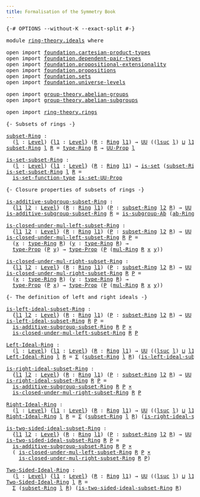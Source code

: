 ```yaml
---
title: Formalisation of the Symmetry Book
---
```


<pre class="Agda"><a id="60" class="Symbol">{-#</a> <a id="64" class="Keyword">OPTIONS</a> <a id="72" class="Pragma">--without-K</a> <a id="84" class="Pragma">--exact-split</a> <a id="98" class="Symbol">#-}</a>

<a id="103" class="Keyword">module</a> <a id="110" href="ring-theory.ideals.html" class="Module">ring-theory.ideals</a> <a id="129" class="Keyword">where</a>

<a id="136" class="Keyword">open</a> <a id="141" class="Keyword">import</a> <a id="148" href="foundation.cartesian-product-types.html" class="Module">foundation.cartesian-product-types</a>
<a id="183" class="Keyword">open</a> <a id="188" class="Keyword">import</a> <a id="195" href="foundation.dependent-pair-types.html" class="Module">foundation.dependent-pair-types</a>
<a id="227" class="Keyword">open</a> <a id="232" class="Keyword">import</a> <a id="239" href="foundation.propositional-extensionality.html" class="Module">foundation.propositional-extensionality</a>
<a id="279" class="Keyword">open</a> <a id="284" class="Keyword">import</a> <a id="291" href="foundation.propositions.html" class="Module">foundation.propositions</a>
<a id="315" class="Keyword">open</a> <a id="320" class="Keyword">import</a> <a id="327" href="foundation.sets.html" class="Module">foundation.sets</a>
<a id="343" class="Keyword">open</a> <a id="348" class="Keyword">import</a> <a id="355" href="foundation.universe-levels.html" class="Module">foundation.universe-levels</a>

<a id="383" class="Keyword">open</a> <a id="388" class="Keyword">import</a> <a id="395" href="group-theory.abelian-groups.html" class="Module">group-theory.abelian-groups</a>
<a id="423" class="Keyword">open</a> <a id="428" class="Keyword">import</a> <a id="435" href="group-theory.abelian-subgroups.html" class="Module">group-theory.abelian-subgroups</a>

<a id="467" class="Keyword">open</a> <a id="472" class="Keyword">import</a> <a id="479" href="ring-theory.rings.html" class="Module">ring-theory.rings</a>

<a id="498" class="Comment">{- Subsets of rings -}</a>

<a id="subset-Ring"></a><a id="522" href="ring-theory.ideals.html#522" class="Function">subset-Ring</a> <a id="534" class="Symbol">:</a>
  <a id="538" class="Symbol">(</a><a id="539" href="ring-theory.ideals.html#539" class="Bound">l</a> <a id="541" class="Symbol">:</a> <a id="543" href="Agda.Primitive.html#597" class="Postulate">Level</a><a id="548" class="Symbol">)</a> <a id="550" class="Symbol">{</a><a id="551" href="ring-theory.ideals.html#551" class="Bound">l1</a> <a id="554" class="Symbol">:</a> <a id="556" href="Agda.Primitive.html#597" class="Postulate">Level</a><a id="561" class="Symbol">}</a> <a id="563" class="Symbol">(</a><a id="564" href="ring-theory.ideals.html#564" class="Bound">R</a> <a id="566" class="Symbol">:</a> <a id="568" href="ring-theory.rings.html#1731" class="Function">Ring</a> <a id="573" href="ring-theory.ideals.html#551" class="Bound">l1</a><a id="575" class="Symbol">)</a> <a id="577" class="Symbol">→</a> <a id="579" href="foundation-core.universe-levels.html#222" class="Primitive">UU</a> <a id="582" class="Symbol">((</a><a id="584" href="Agda.Primitive.html#780" class="Primitive">lsuc</a> <a id="589" href="ring-theory.ideals.html#539" class="Bound">l</a><a id="590" class="Symbol">)</a> <a id="592" href="Agda.Primitive.html#810" class="Primitive Operator">⊔</a> <a id="594" href="ring-theory.ideals.html#551" class="Bound">l1</a><a id="596" class="Symbol">)</a>
<a id="598" href="ring-theory.ideals.html#522" class="Function">subset-Ring</a> <a id="610" href="ring-theory.ideals.html#610" class="Bound">l</a> <a id="612" href="ring-theory.ideals.html#612" class="Bound">R</a> <a id="614" class="Symbol">=</a> <a id="616" href="ring-theory.rings.html#2027" class="Function">type-Ring</a> <a id="626" href="ring-theory.ideals.html#612" class="Bound">R</a> <a id="628" class="Symbol">→</a> <a id="630" href="foundation-core.propositions.html#1322" class="Function">UU-Prop</a> <a id="638" href="ring-theory.ideals.html#610" class="Bound">l</a>

<a id="is-set-subset-Ring"></a><a id="641" href="ring-theory.ideals.html#641" class="Function">is-set-subset-Ring</a> <a id="660" class="Symbol">:</a>
  <a id="664" class="Symbol">(</a><a id="665" href="ring-theory.ideals.html#665" class="Bound">l</a> <a id="667" class="Symbol">:</a> <a id="669" href="Agda.Primitive.html#597" class="Postulate">Level</a><a id="674" class="Symbol">)</a> <a id="676" class="Symbol">{</a><a id="677" href="ring-theory.ideals.html#677" class="Bound">l1</a> <a id="680" class="Symbol">:</a> <a id="682" href="Agda.Primitive.html#597" class="Postulate">Level</a><a id="687" class="Symbol">}</a> <a id="689" class="Symbol">(</a><a id="690" href="ring-theory.ideals.html#690" class="Bound">R</a> <a id="692" class="Symbol">:</a> <a id="694" href="ring-theory.rings.html#1731" class="Function">Ring</a> <a id="699" href="ring-theory.ideals.html#677" class="Bound">l1</a><a id="701" class="Symbol">)</a> <a id="703" class="Symbol">→</a> <a id="705" href="foundation-core.sets.html#1099" class="Function">is-set</a> <a id="712" class="Symbol">(</a><a id="713" href="ring-theory.ideals.html#522" class="Function">subset-Ring</a> <a id="725" href="ring-theory.ideals.html#665" class="Bound">l</a> <a id="727" href="ring-theory.ideals.html#690" class="Bound">R</a><a id="728" class="Symbol">)</a>
<a id="730" href="ring-theory.ideals.html#641" class="Function">is-set-subset-Ring</a> <a id="749" href="ring-theory.ideals.html#749" class="Bound">l</a> <a id="751" href="ring-theory.ideals.html#751" class="Bound">R</a> <a id="753" class="Symbol">=</a>
  <a id="757" href="foundation.sets.html#3467" class="Function">is-set-function-type</a> <a id="778" href="foundation.propositional-extensionality.html#3478" class="Function">is-set-UU-Prop</a>

<a id="794" class="Comment">{- Closure properties of subsets of rings -}</a>

<a id="is-additive-subgroup-subset-Ring"></a><a id="840" href="ring-theory.ideals.html#840" class="Function">is-additive-subgroup-subset-Ring</a> <a id="873" class="Symbol">:</a>
  <a id="877" class="Symbol">{</a><a id="878" href="ring-theory.ideals.html#878" class="Bound">l1</a> <a id="881" href="ring-theory.ideals.html#881" class="Bound">l2</a> <a id="884" class="Symbol">:</a> <a id="886" href="Agda.Primitive.html#597" class="Postulate">Level</a><a id="891" class="Symbol">}</a> <a id="893" class="Symbol">(</a><a id="894" href="ring-theory.ideals.html#894" class="Bound">R</a> <a id="896" class="Symbol">:</a> <a id="898" href="ring-theory.rings.html#1731" class="Function">Ring</a> <a id="903" href="ring-theory.ideals.html#878" class="Bound">l1</a><a id="905" class="Symbol">)</a> <a id="907" class="Symbol">(</a><a id="908" href="ring-theory.ideals.html#908" class="Bound">P</a> <a id="910" class="Symbol">:</a> <a id="912" href="ring-theory.ideals.html#522" class="Function">subset-Ring</a> <a id="924" href="ring-theory.ideals.html#881" class="Bound">l2</a> <a id="927" href="ring-theory.ideals.html#894" class="Bound">R</a><a id="928" class="Symbol">)</a> <a id="930" class="Symbol">→</a> <a id="932" href="foundation-core.universe-levels.html#222" class="Primitive">UU</a> <a id="935" class="Symbol">(</a><a id="936" href="ring-theory.ideals.html#878" class="Bound">l1</a> <a id="939" href="Agda.Primitive.html#810" class="Primitive Operator">⊔</a> <a id="941" href="ring-theory.ideals.html#881" class="Bound">l2</a><a id="943" class="Symbol">)</a>
<a id="945" href="ring-theory.ideals.html#840" class="Function">is-additive-subgroup-subset-Ring</a> <a id="978" href="ring-theory.ideals.html#978" class="Bound">R</a> <a id="980" class="Symbol">=</a> <a id="982" href="group-theory.abelian-subgroups.html#3279" class="Function">is-subgroup-Ab</a> <a id="997" class="Symbol">(</a><a id="998" href="ring-theory.rings.html#1798" class="Function">ab-Ring</a> <a id="1006" href="ring-theory.ideals.html#978" class="Bound">R</a><a id="1007" class="Symbol">)</a>

<a id="is-closed-under-mul-left-subset-Ring"></a><a id="1010" href="ring-theory.ideals.html#1010" class="Function">is-closed-under-mul-left-subset-Ring</a> <a id="1047" class="Symbol">:</a>
  <a id="1051" class="Symbol">{</a><a id="1052" href="ring-theory.ideals.html#1052" class="Bound">l1</a> <a id="1055" href="ring-theory.ideals.html#1055" class="Bound">l2</a> <a id="1058" class="Symbol">:</a> <a id="1060" href="Agda.Primitive.html#597" class="Postulate">Level</a><a id="1065" class="Symbol">}</a> <a id="1067" class="Symbol">(</a><a id="1068" href="ring-theory.ideals.html#1068" class="Bound">R</a> <a id="1070" class="Symbol">:</a> <a id="1072" href="ring-theory.rings.html#1731" class="Function">Ring</a> <a id="1077" href="ring-theory.ideals.html#1052" class="Bound">l1</a><a id="1079" class="Symbol">)</a> <a id="1081" class="Symbol">(</a><a id="1082" href="ring-theory.ideals.html#1082" class="Bound">P</a> <a id="1084" class="Symbol">:</a> <a id="1086" href="ring-theory.ideals.html#522" class="Function">subset-Ring</a> <a id="1098" href="ring-theory.ideals.html#1055" class="Bound">l2</a> <a id="1101" href="ring-theory.ideals.html#1068" class="Bound">R</a><a id="1102" class="Symbol">)</a> <a id="1104" class="Symbol">→</a> <a id="1106" href="foundation-core.universe-levels.html#222" class="Primitive">UU</a> <a id="1109" class="Symbol">(</a><a id="1110" href="ring-theory.ideals.html#1052" class="Bound">l1</a> <a id="1113" href="Agda.Primitive.html#810" class="Primitive Operator">⊔</a> <a id="1115" href="ring-theory.ideals.html#1055" class="Bound">l2</a><a id="1117" class="Symbol">)</a>
<a id="1119" href="ring-theory.ideals.html#1010" class="Function">is-closed-under-mul-left-subset-Ring</a> <a id="1156" href="ring-theory.ideals.html#1156" class="Bound">R</a> <a id="1158" href="ring-theory.ideals.html#1158" class="Bound">P</a> <a id="1160" class="Symbol">=</a>
  <a id="1164" class="Symbol">(</a><a id="1165" href="ring-theory.ideals.html#1165" class="Bound">x</a> <a id="1167" class="Symbol">:</a> <a id="1169" href="ring-theory.rings.html#2027" class="Function">type-Ring</a> <a id="1179" href="ring-theory.ideals.html#1156" class="Bound">R</a><a id="1180" class="Symbol">)</a> <a id="1182" class="Symbol">(</a><a id="1183" href="ring-theory.ideals.html#1183" class="Bound">y</a> <a id="1185" class="Symbol">:</a> <a id="1187" href="ring-theory.rings.html#2027" class="Function">type-Ring</a> <a id="1197" href="ring-theory.ideals.html#1156" class="Bound">R</a><a id="1198" class="Symbol">)</a> <a id="1200" class="Symbol">→</a>
  <a id="1204" href="foundation-core.propositions.html#1424" class="Function">type-Prop</a> <a id="1214" class="Symbol">(</a><a id="1215" href="ring-theory.ideals.html#1158" class="Bound">P</a> <a id="1217" href="ring-theory.ideals.html#1183" class="Bound">y</a><a id="1218" class="Symbol">)</a> <a id="1220" class="Symbol">→</a> <a id="1222" href="foundation-core.propositions.html#1424" class="Function">type-Prop</a> <a id="1232" class="Symbol">(</a><a id="1233" href="ring-theory.ideals.html#1158" class="Bound">P</a> <a id="1235" class="Symbol">(</a><a id="1236" href="ring-theory.rings.html#4484" class="Function">mul-Ring</a> <a id="1245" href="ring-theory.ideals.html#1156" class="Bound">R</a> <a id="1247" href="ring-theory.ideals.html#1165" class="Bound">x</a> <a id="1249" href="ring-theory.ideals.html#1183" class="Bound">y</a><a id="1250" class="Symbol">))</a>

<a id="is-closed-under-mul-right-subset-Ring"></a><a id="1254" href="ring-theory.ideals.html#1254" class="Function">is-closed-under-mul-right-subset-Ring</a> <a id="1292" class="Symbol">:</a>
  <a id="1296" class="Symbol">{</a><a id="1297" href="ring-theory.ideals.html#1297" class="Bound">l1</a> <a id="1300" href="ring-theory.ideals.html#1300" class="Bound">l2</a> <a id="1303" class="Symbol">:</a> <a id="1305" href="Agda.Primitive.html#597" class="Postulate">Level</a><a id="1310" class="Symbol">}</a> <a id="1312" class="Symbol">(</a><a id="1313" href="ring-theory.ideals.html#1313" class="Bound">R</a> <a id="1315" class="Symbol">:</a> <a id="1317" href="ring-theory.rings.html#1731" class="Function">Ring</a> <a id="1322" href="ring-theory.ideals.html#1297" class="Bound">l1</a><a id="1324" class="Symbol">)</a> <a id="1326" class="Symbol">(</a><a id="1327" href="ring-theory.ideals.html#1327" class="Bound">P</a> <a id="1329" class="Symbol">:</a> <a id="1331" href="ring-theory.ideals.html#522" class="Function">subset-Ring</a> <a id="1343" href="ring-theory.ideals.html#1300" class="Bound">l2</a> <a id="1346" href="ring-theory.ideals.html#1313" class="Bound">R</a><a id="1347" class="Symbol">)</a> <a id="1349" class="Symbol">→</a> <a id="1351" href="foundation-core.universe-levels.html#222" class="Primitive">UU</a> <a id="1354" class="Symbol">(</a><a id="1355" href="ring-theory.ideals.html#1297" class="Bound">l1</a> <a id="1358" href="Agda.Primitive.html#810" class="Primitive Operator">⊔</a> <a id="1360" href="ring-theory.ideals.html#1300" class="Bound">l2</a><a id="1362" class="Symbol">)</a>
<a id="1364" href="ring-theory.ideals.html#1254" class="Function">is-closed-under-mul-right-subset-Ring</a> <a id="1402" href="ring-theory.ideals.html#1402" class="Bound">R</a> <a id="1404" href="ring-theory.ideals.html#1404" class="Bound">P</a> <a id="1406" class="Symbol">=</a>
  <a id="1410" class="Symbol">(</a><a id="1411" href="ring-theory.ideals.html#1411" class="Bound">x</a> <a id="1413" class="Symbol">:</a> <a id="1415" href="ring-theory.rings.html#2027" class="Function">type-Ring</a> <a id="1425" href="ring-theory.ideals.html#1402" class="Bound">R</a><a id="1426" class="Symbol">)</a> <a id="1428" class="Symbol">(</a><a id="1429" href="ring-theory.ideals.html#1429" class="Bound">y</a> <a id="1431" class="Symbol">:</a> <a id="1433" href="ring-theory.rings.html#2027" class="Function">type-Ring</a> <a id="1443" href="ring-theory.ideals.html#1402" class="Bound">R</a><a id="1444" class="Symbol">)</a> <a id="1446" class="Symbol">→</a>
  <a id="1450" href="foundation-core.propositions.html#1424" class="Function">type-Prop</a> <a id="1460" class="Symbol">(</a><a id="1461" href="ring-theory.ideals.html#1404" class="Bound">P</a> <a id="1463" href="ring-theory.ideals.html#1411" class="Bound">x</a><a id="1464" class="Symbol">)</a> <a id="1466" class="Symbol">→</a> <a id="1468" href="foundation-core.propositions.html#1424" class="Function">type-Prop</a> <a id="1478" class="Symbol">(</a><a id="1479" href="ring-theory.ideals.html#1404" class="Bound">P</a> <a id="1481" class="Symbol">(</a><a id="1482" href="ring-theory.rings.html#4484" class="Function">mul-Ring</a> <a id="1491" href="ring-theory.ideals.html#1402" class="Bound">R</a> <a id="1493" href="ring-theory.ideals.html#1411" class="Bound">x</a> <a id="1495" href="ring-theory.ideals.html#1429" class="Bound">y</a><a id="1496" class="Symbol">))</a>

<a id="1500" class="Comment">{- The definition of left and right ideals -}</a>

<a id="is-left-ideal-subset-Ring"></a><a id="1547" href="ring-theory.ideals.html#1547" class="Function">is-left-ideal-subset-Ring</a> <a id="1573" class="Symbol">:</a>
  <a id="1577" class="Symbol">{</a><a id="1578" href="ring-theory.ideals.html#1578" class="Bound">l1</a> <a id="1581" href="ring-theory.ideals.html#1581" class="Bound">l2</a> <a id="1584" class="Symbol">:</a> <a id="1586" href="Agda.Primitive.html#597" class="Postulate">Level</a><a id="1591" class="Symbol">}</a> <a id="1593" class="Symbol">(</a><a id="1594" href="ring-theory.ideals.html#1594" class="Bound">R</a> <a id="1596" class="Symbol">:</a> <a id="1598" href="ring-theory.rings.html#1731" class="Function">Ring</a> <a id="1603" href="ring-theory.ideals.html#1578" class="Bound">l1</a><a id="1605" class="Symbol">)</a> <a id="1607" class="Symbol">(</a><a id="1608" href="ring-theory.ideals.html#1608" class="Bound">P</a> <a id="1610" class="Symbol">:</a> <a id="1612" href="ring-theory.ideals.html#522" class="Function">subset-Ring</a> <a id="1624" href="ring-theory.ideals.html#1581" class="Bound">l2</a> <a id="1627" href="ring-theory.ideals.html#1594" class="Bound">R</a><a id="1628" class="Symbol">)</a> <a id="1630" class="Symbol">→</a> <a id="1632" href="foundation-core.universe-levels.html#222" class="Primitive">UU</a> <a id="1635" class="Symbol">(</a><a id="1636" href="ring-theory.ideals.html#1578" class="Bound">l1</a> <a id="1639" href="Agda.Primitive.html#810" class="Primitive Operator">⊔</a> <a id="1641" href="ring-theory.ideals.html#1581" class="Bound">l2</a><a id="1643" class="Symbol">)</a>
<a id="1645" href="ring-theory.ideals.html#1547" class="Function">is-left-ideal-subset-Ring</a> <a id="1671" href="ring-theory.ideals.html#1671" class="Bound">R</a> <a id="1673" href="ring-theory.ideals.html#1673" class="Bound">P</a> <a id="1675" class="Symbol">=</a>
  <a id="1679" href="ring-theory.ideals.html#840" class="Function">is-additive-subgroup-subset-Ring</a> <a id="1712" href="ring-theory.ideals.html#1671" class="Bound">R</a> <a id="1714" href="ring-theory.ideals.html#1673" class="Bound">P</a> <a id="1716" href="foundation-core.cartesian-product-types.html#577" class="Function Operator">×</a>
  <a id="1720" href="ring-theory.ideals.html#1010" class="Function">is-closed-under-mul-left-subset-Ring</a> <a id="1757" href="ring-theory.ideals.html#1671" class="Bound">R</a> <a id="1759" href="ring-theory.ideals.html#1673" class="Bound">P</a>

<a id="Left-Ideal-Ring"></a><a id="1762" href="ring-theory.ideals.html#1762" class="Function">Left-Ideal-Ring</a> <a id="1778" class="Symbol">:</a>
  <a id="1782" class="Symbol">(</a><a id="1783" href="ring-theory.ideals.html#1783" class="Bound">l</a> <a id="1785" class="Symbol">:</a> <a id="1787" href="Agda.Primitive.html#597" class="Postulate">Level</a><a id="1792" class="Symbol">)</a> <a id="1794" class="Symbol">{</a><a id="1795" href="ring-theory.ideals.html#1795" class="Bound">l1</a> <a id="1798" class="Symbol">:</a> <a id="1800" href="Agda.Primitive.html#597" class="Postulate">Level</a><a id="1805" class="Symbol">}</a> <a id="1807" class="Symbol">(</a><a id="1808" href="ring-theory.ideals.html#1808" class="Bound">R</a> <a id="1810" class="Symbol">:</a> <a id="1812" href="ring-theory.rings.html#1731" class="Function">Ring</a> <a id="1817" href="ring-theory.ideals.html#1795" class="Bound">l1</a><a id="1819" class="Symbol">)</a> <a id="1821" class="Symbol">→</a> <a id="1823" href="foundation-core.universe-levels.html#222" class="Primitive">UU</a> <a id="1826" class="Symbol">((</a><a id="1828" href="Agda.Primitive.html#780" class="Primitive">lsuc</a> <a id="1833" href="ring-theory.ideals.html#1783" class="Bound">l</a><a id="1834" class="Symbol">)</a> <a id="1836" href="Agda.Primitive.html#810" class="Primitive Operator">⊔</a> <a id="1838" href="ring-theory.ideals.html#1795" class="Bound">l1</a><a id="1840" class="Symbol">)</a>
<a id="1842" href="ring-theory.ideals.html#1762" class="Function">Left-Ideal-Ring</a> <a id="1858" href="ring-theory.ideals.html#1858" class="Bound">l</a> <a id="1860" href="ring-theory.ideals.html#1860" class="Bound">R</a> <a id="1862" class="Symbol">=</a> <a id="1864" href="foundation-core.dependent-pair-types.html#502" class="Record">Σ</a> <a id="1866" class="Symbol">(</a><a id="1867" href="ring-theory.ideals.html#522" class="Function">subset-Ring</a> <a id="1879" href="ring-theory.ideals.html#1858" class="Bound">l</a> <a id="1881" href="ring-theory.ideals.html#1860" class="Bound">R</a><a id="1882" class="Symbol">)</a> <a id="1884" class="Symbol">(</a><a id="1885" href="ring-theory.ideals.html#1547" class="Function">is-left-ideal-subset-Ring</a> <a id="1911" href="ring-theory.ideals.html#1860" class="Bound">R</a><a id="1912" class="Symbol">)</a>

<a id="is-right-ideal-subset-Ring"></a><a id="1915" href="ring-theory.ideals.html#1915" class="Function">is-right-ideal-subset-Ring</a> <a id="1942" class="Symbol">:</a>
  <a id="1946" class="Symbol">{</a><a id="1947" href="ring-theory.ideals.html#1947" class="Bound">l1</a> <a id="1950" href="ring-theory.ideals.html#1950" class="Bound">l2</a> <a id="1953" class="Symbol">:</a> <a id="1955" href="Agda.Primitive.html#597" class="Postulate">Level</a><a id="1960" class="Symbol">}</a> <a id="1962" class="Symbol">(</a><a id="1963" href="ring-theory.ideals.html#1963" class="Bound">R</a> <a id="1965" class="Symbol">:</a> <a id="1967" href="ring-theory.rings.html#1731" class="Function">Ring</a> <a id="1972" href="ring-theory.ideals.html#1947" class="Bound">l1</a><a id="1974" class="Symbol">)</a> <a id="1976" class="Symbol">(</a><a id="1977" href="ring-theory.ideals.html#1977" class="Bound">P</a> <a id="1979" class="Symbol">:</a> <a id="1981" href="ring-theory.ideals.html#522" class="Function">subset-Ring</a> <a id="1993" href="ring-theory.ideals.html#1950" class="Bound">l2</a> <a id="1996" href="ring-theory.ideals.html#1963" class="Bound">R</a><a id="1997" class="Symbol">)</a> <a id="1999" class="Symbol">→</a> <a id="2001" href="foundation-core.universe-levels.html#222" class="Primitive">UU</a> <a id="2004" class="Symbol">(</a><a id="2005" href="ring-theory.ideals.html#1947" class="Bound">l1</a> <a id="2008" href="Agda.Primitive.html#810" class="Primitive Operator">⊔</a> <a id="2010" href="ring-theory.ideals.html#1950" class="Bound">l2</a><a id="2012" class="Symbol">)</a>
<a id="2014" href="ring-theory.ideals.html#1915" class="Function">is-right-ideal-subset-Ring</a> <a id="2041" href="ring-theory.ideals.html#2041" class="Bound">R</a> <a id="2043" href="ring-theory.ideals.html#2043" class="Bound">P</a> <a id="2045" class="Symbol">=</a>
  <a id="2049" href="ring-theory.ideals.html#840" class="Function">is-additive-subgroup-subset-Ring</a> <a id="2082" href="ring-theory.ideals.html#2041" class="Bound">R</a> <a id="2084" href="ring-theory.ideals.html#2043" class="Bound">P</a> <a id="2086" href="foundation-core.cartesian-product-types.html#577" class="Function Operator">×</a>
  <a id="2090" href="ring-theory.ideals.html#1254" class="Function">is-closed-under-mul-right-subset-Ring</a> <a id="2128" href="ring-theory.ideals.html#2041" class="Bound">R</a> <a id="2130" href="ring-theory.ideals.html#2043" class="Bound">P</a>

<a id="Right-Ideal-Ring"></a><a id="2133" href="ring-theory.ideals.html#2133" class="Function">Right-Ideal-Ring</a> <a id="2150" class="Symbol">:</a>
  <a id="2154" class="Symbol">(</a><a id="2155" href="ring-theory.ideals.html#2155" class="Bound">l</a> <a id="2157" class="Symbol">:</a> <a id="2159" href="Agda.Primitive.html#597" class="Postulate">Level</a><a id="2164" class="Symbol">)</a> <a id="2166" class="Symbol">{</a><a id="2167" href="ring-theory.ideals.html#2167" class="Bound">l1</a> <a id="2170" class="Symbol">:</a> <a id="2172" href="Agda.Primitive.html#597" class="Postulate">Level</a><a id="2177" class="Symbol">}</a> <a id="2179" class="Symbol">(</a><a id="2180" href="ring-theory.ideals.html#2180" class="Bound">R</a> <a id="2182" class="Symbol">:</a> <a id="2184" href="ring-theory.rings.html#1731" class="Function">Ring</a> <a id="2189" href="ring-theory.ideals.html#2167" class="Bound">l1</a><a id="2191" class="Symbol">)</a> <a id="2193" class="Symbol">→</a> <a id="2195" href="foundation-core.universe-levels.html#222" class="Primitive">UU</a> <a id="2198" class="Symbol">((</a><a id="2200" href="Agda.Primitive.html#780" class="Primitive">lsuc</a> <a id="2205" href="ring-theory.ideals.html#2155" class="Bound">l</a><a id="2206" class="Symbol">)</a> <a id="2208" href="Agda.Primitive.html#810" class="Primitive Operator">⊔</a> <a id="2210" href="ring-theory.ideals.html#2167" class="Bound">l1</a><a id="2212" class="Symbol">)</a>
<a id="2214" href="ring-theory.ideals.html#2133" class="Function">Right-Ideal-Ring</a> <a id="2231" href="ring-theory.ideals.html#2231" class="Bound">l</a> <a id="2233" href="ring-theory.ideals.html#2233" class="Bound">R</a> <a id="2235" class="Symbol">=</a> <a id="2237" href="foundation-core.dependent-pair-types.html#502" class="Record">Σ</a> <a id="2239" class="Symbol">(</a><a id="2240" href="ring-theory.ideals.html#522" class="Function">subset-Ring</a> <a id="2252" href="ring-theory.ideals.html#2231" class="Bound">l</a> <a id="2254" href="ring-theory.ideals.html#2233" class="Bound">R</a><a id="2255" class="Symbol">)</a> <a id="2257" class="Symbol">(</a><a id="2258" href="ring-theory.ideals.html#1915" class="Function">is-right-ideal-subset-Ring</a> <a id="2285" href="ring-theory.ideals.html#2233" class="Bound">R</a><a id="2286" class="Symbol">)</a>

<a id="is-two-sided-ideal-subset-Ring"></a><a id="2289" href="ring-theory.ideals.html#2289" class="Function">is-two-sided-ideal-subset-Ring</a> <a id="2320" class="Symbol">:</a>
  <a id="2324" class="Symbol">{</a><a id="2325" href="ring-theory.ideals.html#2325" class="Bound">l1</a> <a id="2328" href="ring-theory.ideals.html#2328" class="Bound">l2</a> <a id="2331" class="Symbol">:</a> <a id="2333" href="Agda.Primitive.html#597" class="Postulate">Level</a><a id="2338" class="Symbol">}</a> <a id="2340" class="Symbol">(</a><a id="2341" href="ring-theory.ideals.html#2341" class="Bound">R</a> <a id="2343" class="Symbol">:</a> <a id="2345" href="ring-theory.rings.html#1731" class="Function">Ring</a> <a id="2350" href="ring-theory.ideals.html#2325" class="Bound">l1</a><a id="2352" class="Symbol">)</a> <a id="2354" class="Symbol">(</a><a id="2355" href="ring-theory.ideals.html#2355" class="Bound">P</a> <a id="2357" class="Symbol">:</a> <a id="2359" href="ring-theory.ideals.html#522" class="Function">subset-Ring</a> <a id="2371" href="ring-theory.ideals.html#2328" class="Bound">l2</a> <a id="2374" href="ring-theory.ideals.html#2341" class="Bound">R</a><a id="2375" class="Symbol">)</a> <a id="2377" class="Symbol">→</a> <a id="2379" href="foundation-core.universe-levels.html#222" class="Primitive">UU</a> <a id="2382" class="Symbol">(</a><a id="2383" href="ring-theory.ideals.html#2325" class="Bound">l1</a> <a id="2386" href="Agda.Primitive.html#810" class="Primitive Operator">⊔</a> <a id="2388" href="ring-theory.ideals.html#2328" class="Bound">l2</a><a id="2390" class="Symbol">)</a>
<a id="2392" href="ring-theory.ideals.html#2289" class="Function">is-two-sided-ideal-subset-Ring</a> <a id="2423" href="ring-theory.ideals.html#2423" class="Bound">R</a> <a id="2425" href="ring-theory.ideals.html#2425" class="Bound">P</a> <a id="2427" class="Symbol">=</a>
  <a id="2431" href="ring-theory.ideals.html#840" class="Function">is-additive-subgroup-subset-Ring</a> <a id="2464" href="ring-theory.ideals.html#2423" class="Bound">R</a> <a id="2466" href="ring-theory.ideals.html#2425" class="Bound">P</a> <a id="2468" href="foundation-core.cartesian-product-types.html#577" class="Function Operator">×</a>
  <a id="2472" class="Symbol">(</a> <a id="2474" href="ring-theory.ideals.html#1010" class="Function">is-closed-under-mul-left-subset-Ring</a> <a id="2511" href="ring-theory.ideals.html#2423" class="Bound">R</a> <a id="2513" href="ring-theory.ideals.html#2425" class="Bound">P</a> <a id="2515" href="foundation-core.cartesian-product-types.html#577" class="Function Operator">×</a>
    <a id="2521" href="ring-theory.ideals.html#1254" class="Function">is-closed-under-mul-right-subset-Ring</a> <a id="2559" href="ring-theory.ideals.html#2423" class="Bound">R</a> <a id="2561" href="ring-theory.ideals.html#2425" class="Bound">P</a><a id="2562" class="Symbol">)</a>

<a id="Two-Sided-Ideal-Ring"></a><a id="2565" href="ring-theory.ideals.html#2565" class="Function">Two-Sided-Ideal-Ring</a> <a id="2586" class="Symbol">:</a>
  <a id="2590" class="Symbol">(</a><a id="2591" href="ring-theory.ideals.html#2591" class="Bound">l</a> <a id="2593" class="Symbol">:</a> <a id="2595" href="Agda.Primitive.html#597" class="Postulate">Level</a><a id="2600" class="Symbol">)</a> <a id="2602" class="Symbol">{</a><a id="2603" href="ring-theory.ideals.html#2603" class="Bound">l1</a> <a id="2606" class="Symbol">:</a> <a id="2608" href="Agda.Primitive.html#597" class="Postulate">Level</a><a id="2613" class="Symbol">}</a> <a id="2615" class="Symbol">(</a><a id="2616" href="ring-theory.ideals.html#2616" class="Bound">R</a> <a id="2618" class="Symbol">:</a> <a id="2620" href="ring-theory.rings.html#1731" class="Function">Ring</a> <a id="2625" href="ring-theory.ideals.html#2603" class="Bound">l1</a><a id="2627" class="Symbol">)</a> <a id="2629" class="Symbol">→</a> <a id="2631" href="foundation-core.universe-levels.html#222" class="Primitive">UU</a> <a id="2634" class="Symbol">((</a><a id="2636" href="Agda.Primitive.html#780" class="Primitive">lsuc</a> <a id="2641" href="ring-theory.ideals.html#2591" class="Bound">l</a><a id="2642" class="Symbol">)</a> <a id="2644" href="Agda.Primitive.html#810" class="Primitive Operator">⊔</a> <a id="2646" href="ring-theory.ideals.html#2603" class="Bound">l1</a><a id="2648" class="Symbol">)</a>
<a id="2650" href="ring-theory.ideals.html#2565" class="Function">Two-Sided-Ideal-Ring</a> <a id="2671" href="ring-theory.ideals.html#2671" class="Bound">l</a> <a id="2673" href="ring-theory.ideals.html#2673" class="Bound">R</a> <a id="2675" class="Symbol">=</a>
  <a id="2679" href="foundation-core.dependent-pair-types.html#502" class="Record">Σ</a> <a id="2681" class="Symbol">(</a><a id="2682" href="ring-theory.ideals.html#522" class="Function">subset-Ring</a> <a id="2694" href="ring-theory.ideals.html#2671" class="Bound">l</a> <a id="2696" href="ring-theory.ideals.html#2673" class="Bound">R</a><a id="2697" class="Symbol">)</a> <a id="2699" class="Symbol">(</a><a id="2700" href="ring-theory.ideals.html#2289" class="Function">is-two-sided-ideal-subset-Ring</a> <a id="2731" href="ring-theory.ideals.html#2673" class="Bound">R</a><a id="2732" class="Symbol">)</a>
</pre>
